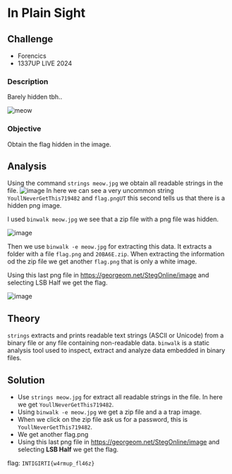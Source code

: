 # In Plain Sight
## Challenge
- Forencics
- 1337UP LIVE 2024
### Description
Barely hidden tbh..

![meow](https://github.com/user-attachments/assets/d5a87ac2-a767-40c0-b51b-23169da5bb19)


### Objective
Obtain the flag hidden in the image.

## Analysis
Using the command `strings meow.jpg` we obtain all readable strings in the file. 
![image](https://github.com/user-attachments/assets/295c6d8f-8332-402a-876d-0e1b118cc236)
In here we can see a very uncommon string `YoullNeverGetThis719482` and `flag.pngUT` this second tells us that there is a hidden png image.

I used `binwalk meow.jpg` we see that a zip file with a png file was hidden. 

![image](https://github.com/user-attachments/assets/07da9269-5700-48b2-9f14-fb47d66b0531)

Then we use `binwalk -e meow.jpg` for extracting this data. It extracts a folder with a file `flag.png` and `20BA6E.zip`.
When extracting the information od the zip file we get another `flag.png` that is only a white image.

Using this last png file in https://georgeom.net/StegOnline/image and selecting LSB Half we get the flag.

![image](https://github.com/user-attachments/assets/c380d33b-caba-4243-9f30-7a4d6f5c0a3a)

## Theory
`strings` extracts and prints readable text strings (ASCII or Unicode) from a binary file or any file containing non-readable data.
`binwalk`  is a static analysis tool used to inspect, extract and analyze data embedded in binary files.

## Solution
- Use `strings meow.jpg` for extract all readable strings in the file. In here we get `YoullNeverGetThis719482`.
- Using `binwalk -e meow.jpg` we get a zip file and a a trap image.
- When we click on the zip file ask us for a password, this is `YoullNeverGetThis719482`.
- We get another flag.png
- Using this last png file in https://georgeom.net/StegOnline/image and selecting **LSB Half** we get the flag.

flag: `INTIGIRTI{w4rmup_fl46z}`
